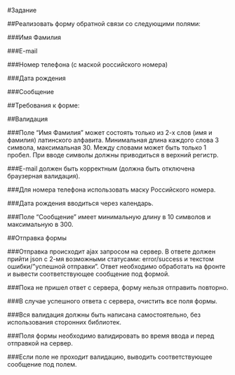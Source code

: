 
#Задание

##Реализовать форму обратной связи со следующими полями:

###Имя Фамилия

###E-mail

###Номер телефона (с маской российского номера)

###Дата рождения

###Сообщение

##Требования к форме:

##Валидация

###Поле “Имя Фамилия” может состоять только из 2-х слов (имя и фамилия) латинского алфавита. Минимальная длина каждого слова 3 символа, максимальная 30. Между словами может быть только 1 пробел. При вводе символы должны приводиться в верхний регистр.

###E-mail должен быть корректным (должна быть отключена браузерная валидация).

###Для номера телефона использовать маску Российского номера.

###Дата рождения вводиться через календарь.

###Поле “Сообщение” имеет минимальную длину в 10 символов и максимальную в 300.

##Отправка формы

###Отправка происходит ajax запросом на сервер. В ответе должен прийти json с 2-мя возможными статусами: error/success и текстом ошибки/”успешной отправки”. Ответ необходимо обработать на фронте и вывести соответствующее сообщение под формой.

###Пока не пришел ответ с сервера, форму нельзя отправить повторно.

###В случае успешного ответа с сервера, очистить все поля формы.

###Вся валидация должны быть написана самостоятельно, без использования сторонних библиотек.

###Поля формы необходимо валидировать во время ввода и перед отправкой на сервер.

###Если поле не проходит валидацию, выводить соответствующее сообщение под полем.

